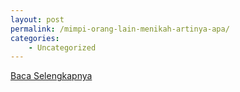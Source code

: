 ```yaml
---
layout: post
permalink: /mimpi-orang-lain-menikah-artinya-apa/
categories:
    - Uncategorized
---
```


[Baca Selengkapnya](/02)